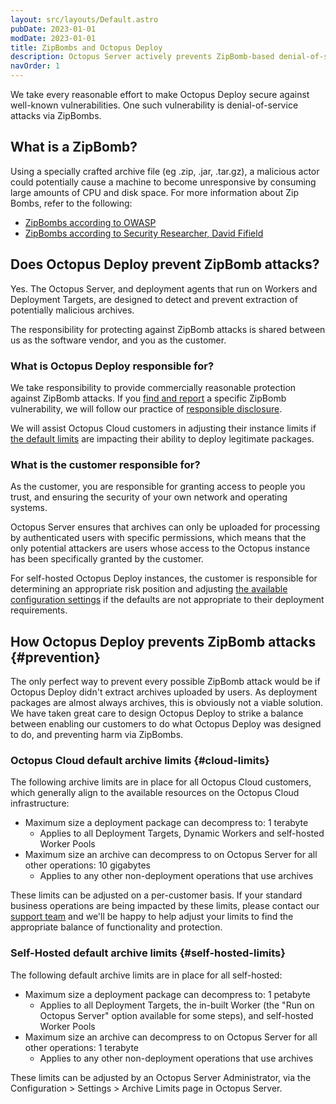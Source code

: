```yaml
---
layout: src/layouts/Default.astro
pubDate: 2023-01-01
modDate: 2023-01-01
title: ZipBombs and Octopus Deploy
description: Octopus Server actively prevents ZipBomb-based denial-of-service attacks using a number of preventative measures.
navOrder: 1
---
```


We take every reasonable effort to make Octopus Deploy secure against well-known vulnerabilities. One such vulnerability is denial-of-service attacks via ZipBombs.

## What is a ZipBomb?

Using a specially crafted archive file (eg .zip, .jar, .tar.gz), a malicious actor could potentially cause a machine to become unresponsive by consuming large amounts of CPU and disk space. For more information about Zip Bombs, refer to the following:

- [ZipBombs according to OWASP](https://owasp.org/www-project-web-security-testing-guide/latest/4-Web_Application_Security_Testing/10-Business_Logic_Testing/09-Test_Upload_of_Malicious_Files#zip-bombs)
- [ZipBombs according to Security Researcher, David Fifield](https://www.bamsoftware.com/hacks/zipbomb/)

## Does Octopus Deploy prevent ZipBomb attacks?

Yes. The Octopus Server, and deployment agents that run on Workers and Deployment Targets, are designed to detect and prevent extraction of potentially malicious archives.

The responsibility for protecting against ZipBomb attacks is shared between us as the software vendor, and you as the customer.

### What is Octopus Deploy responsible for?

We take responsibility to provide commercially reasonable protection against ZipBomb attacks. If you [find and report](https://yamldoc.liuyan.wang/security/disclosure) a specific ZipBomb vulnerability, we will follow our practice of [responsible disclosure](https://yamldoc.liuyan.wang/security/disclosure).

We will assist Octopus Cloud customers in adjusting their instance limits if [the default limits](#cloud-limits) are impacting their ability to deploy legitimate packages.

### What is the customer responsible for?

As the customer, you are responsible for granting access to people you trust, and ensuring the security of your own network and operating systems.

Octopus Server ensures that archives can only be uploaded for processing by authenticated users with specific permissions, which means that the only potential attackers are users whose access to the Octopus instance has been specifically granted by the customer.

For self-hosted Octopus Deploy instances, the customer is responsible for determining an appropriate risk position and adjusting [the available configuration settings](#self-hosted-limits) if the defaults are not appropriate to their deployment requirements.

## How Octopus Deploy prevents ZipBomb attacks {#prevention}

The only perfect way to prevent every possible ZipBomb attack would be if Octopus Deploy didn't extract archives uploaded by users. As deployment packages are almost always archives, this is obviously not a viable solution. We have taken great care to design Octopus Deploy to strike a balance between enabling our customers to do what Octopus Deploy was designed to do, and preventing harm via ZipBombs.

### Octopus Cloud default archive limits {#cloud-limits}

The following archive limits are in place for all Octopus Cloud customers, which generally align to the available resources on the Octopus Cloud infrastructure:

* Maximum size a deployment package can decompress to: 1 terabyte
  * Applies to all Deployment Targets, Dynamic Workers and self-hosted Worker Pools
* Maximum size an archive can decompress to on Octopus Server for all other operations: 10 gigabytes
  * Applies to any other non-deployment operations that use archives

These limits can be adjusted on a per-customer basis. If your standard business operations are being impacted by these limits, please contact our [support team](https://yamldoc.liuyan.wang/support) and we'll be happy to help adjust your limits to find the appropriate balance of functionality and protection.

### Self-Hosted default archive limits {#self-hosted-limits}
The following default archive limits are in place for all self-hosted:

* Maximum size a deployment package can decompress to: 1 petabyte
  * Applies to all Deployment Targets, the in-built Worker (the "Run on Octopus Server" option available for some steps), and self-hosted Worker Pools
* Maximum size an archive can decompress to on Octopus Server for all other operations: 1 terabyte
  * Applies to any other non-deployment operations that use archives

These limits can be adjusted by an Octopus Server Administrator, via the Configuration > Settings > Archive Limits page in Octopus Server.
